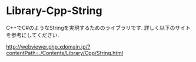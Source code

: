 # Library-Cpp-String
C++でC#のようなStringを実現するためのライブラリです. 詳しく以下のサイトを参考にしてください.

http://webviewer.php.xdomain.jp/?contentPath=./Contents/Library/Cpp/String.html
